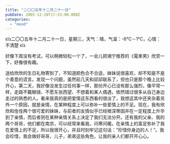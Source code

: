 ```yaml
---
title: "二〇〇五年十二月二十一日"
pubDate: 2005-12-20T17:53:00.000Z
categories: 
  - "mood"
---
```


εїз二〇〇五年十二月二十一日，星期三，天气：晴，气温：-6℃－1℃，心情：不清楚 εїз

  

好像下周没有考试，可以稍微轻松一个了，一会儿把湘宁推荐的《電車男》欣赏一下，好像很有趣。

送给欣欣的生日礼物寄到了，不知道颜色合不合适，妹妹说很喜欢，却不知是不是个善意的谎言。发现一个问题，虽然前几天和邱邱联系了，但也只是那个晚上比较开心，第二天，我好像没发生过任何事一样，那份开心已没有那么强烈，像平常一样，走路不戴眼镜、不愿东张西望、不想着和某人偶遇，依然错过很多从自己身边走过的熟悉的人。看来我真的是把爱情这东西看的很淡了，我想这其中还夹杂着另外一个原因，就是亲情，在某种程度上可以弥补一些爱情上的不足。现在，我有欣欣和佺佺两个很可爱的妹妹，与前者的友情似乎已经根深蒂固并在一定程度上升华到了亲情，而后者则在某种亲情关系上决定了我们无法分开。还有我的父亲、我的两个哥哥，他们都在南京，可以经常来看我，问寒问暖。在亲情上的富足弥补了我在爱情上的不足，所以我很开心，并且时刻牢记这句话：“珍惜你身边的人！”。我会珍惜，我会做好哥哥，儿子，弟弟这些角色，让我的亲人们都开开心心。
